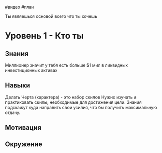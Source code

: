 #видео #план

Ты являешься основой всего что ты хочешь

# Уровень 1 - Кто ты

## Знания
Миллионер значит у тебя есть больше $1 мил в ликвидных инвестиционных активах 

## Навыки
Делать
Черта (характера) - это набор скилов
Нужно изучать и практиковать скилы, необходимые для достижения цели.
Знания подскажут куда направить свои усилия, что бы получить максимальную отдачу.
## Мотивация


## Окружение



